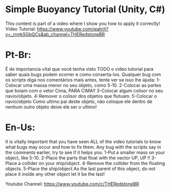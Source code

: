 # Simple Buoyancy Tutorial (Unity, C#)
  
  
This content is part of a video where I show you how to apply it correctly!
Video Tutorial: https://www.youtube.com/watch?v=_rrmkSGbQCs&ab_channel=THERedstoneBR


# Pt-Br:

É de importancia vital que você tenha visto TODO o video tutorial para saber quais bugs podem ocorrer e como conserta-los.
Qualquer bug com os scripts diga nos comentários mais antes, tente ver se isso lhe ajuda:
1-Colocar uma massa menor no seu objeto, como 5-10.
2-Colocar as partes que boiam com o vetor Cima, PARA CIMA!!
3-Colocar algum colisor no seu navio/objeto.
4-Remover o colisor dos objetos que flutuam.
5-Colocar o navio/objeto Como ultimo pai deste objeto, não coloque ele dentro de nenhum outro objeto deixe ele ser o ultimo!



# En-Us:

It is vitally important that you have seen ALL of the video tutorials to know what bugs may occur and how to fix them.
Any bug with the scripts say in the comments earlier, try to see if it helps you:
1-Put a smaller mass on your object, like 5-10.
2-Place the parts that float with the vector UP, UP !!
3-Place a collider on your ship/object.
4-Remove the collider from the floating objects.
5-Place the ship/object As the last parent of this object, do not place it inside any other object let it be the last!


Youtube Channel: https://www.youtube.com/c/THERedstoneBR

